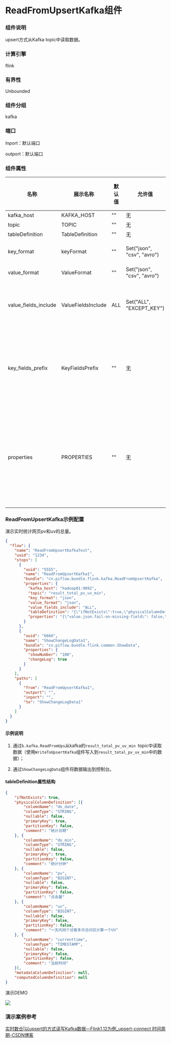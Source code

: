 # ReadFromUpsertKafka组件

### 组件说明

upsert方式从Kafka topic中读取数据。

### 计算引擎

flink

### 有界性

Unbounded

### 组件分组

kafka

### 端口

Inport：默认端口

outport：默认端口

### 组件属性

| 名称                   | 展示名称               | 默认值 | 允许值                        | 是否必填 | 描述                                                                                                                                                                                                                                                                             | 例子             |
| -------------------- | ------------------ | --- | -------------------------- | ---- | ------------------------------------------------------------------------------------------------------------------------------------------------------------------------------------------------------------------------------------------------------------------------------ | -------------- |
| kafka_host           | KAFKA_HOST         | ""  | 无                          | 是    | 逗号分隔的Kafka broker列表。                                                                                                                                                                                                                                                           | 127.0.0.1:9092 |
| topic                | TOPIC              | ""  | 无                          | 是    | 用于写入Kafka topic名称。                                                                                                                                                                                                                                                             | topic-1        |
| tableDefinition      | TableDefinition    | ""  | 无                          | 是    | Flink table定义。                                                                                                                                                                                                                                                                 |                |
| key_format           | keyFormat          | ""  | Set("json", "csv", "avro") | 是    | 用于对Kafka消息中key部分反序列化的格式。key字段由PRIMARY KEY语法指定。                                                                                                                                                                                                                                 | json           |
| value_format         | ValueFormat        | ""  | Set("json", "csv", "avro") | 是    | 用于对Kafka消息中value部分反序列化的格式                                                                                                                                                                                                                                                      | json           |
| value_fields_include | ValueFieldsInclude | ALL | Set("ALL", "EXCEPT_KEY")   | 是    | 控制哪些字段应该出现在 value 中。可取值："ALL：消息的 value 部分将包含 schema 中所有的字段包括定义为主键的字段。"EXCEPT_KEY：记录的 value 部分包含 schema 的所有字段，定义为主键的字段除外。                                                                                                                                                       | ALL            |
| key_fields_prefix    | KeyFieldsPrefix    | ""  | 无                          | 否    | 为所有消息键（Key）格式字段指定自定义前缀，以避免与消息体（Value）格式字段重名。默认情况下前缀为空。 如果定义了前缀，表结构和配置项 'key.fields' 都需要使用带前缀的名称。当构建消息键格式字段时，前缀会被移除， 消息键格式将会使用无前缀的名称。请注意该配置项要求必须将 'value.fields-include' 配置为 'EXCEPT_KEY'。                                                                                      |                |
| properties           | PROPERTIES         | ""  | 无                          | 否    | 该选项可以传递任意的 Kafka 参数。选项的后缀名必须匹配定义在 Kafka 参数文档中的参数名。 Flink 会自动移除 选项名中的 "properties." 前缀，并将转换后的键名以及值传入 KafkaClient。 例如，你可以通过 'properties.allow.auto.create.topics' = 'false' 来禁止自动创建 topic。 但是，某些选项，例如'key.deserializer' 和 'value.deserializer' 是不允许通过该方式传递参数，因为 Flink 会重写这些参数的值。 |                |

### ReadFromUpsertKafka示例配置

演示实时统计网页pv和uv的总量。

```json
{
  "flow": {
    "name": "ReadFromUpsertKafkaTest",
    "uuid": "1234",
    "stops": [
      {
        "uuid": "5555",
        "name": "ReadFromUpsertKafka1",
        "bundle": "cn.piflow.bundle.flink.kafka.ReadFromUpsertKafka",
        "properties": {
          "kafka_host": "hadoop01:9092",
          "topic": "result_total_pv_uv_min",
          "key_format": "json",
          "value_format": "json",
          "value_fields_include": "ALL",
          "tableDefinition": "{\"ifNotExists\":true,\"physicalColumnDefinition\":[{\"columnName\":\"do_date\",\"columnType\":\"STRING\",\"nullable\":false,\"primaryKey\":true,\"partitionKey\":false,\"comment\":\"统计日期\"},{\"columnName\":\"do_min\",\"columnType\":\"STRING\",\"nullable\":false,\"primaryKey\":true,\"partitionKey\":false,\"comment\":\"统计分钟\"},{\"columnName\":\"pv\",\"columnType\":\"BIGINT\",\"nullable\":false,\"primaryKey\":false,\"partitionKey\":false,\"comment\":\"点击量\"},{\"columnName\":\"uv\",\"columnType\":\"BIGINT\",\"nullable\":false,\"primaryKey\":false,\"partitionKey\":false,\"comment\":\"一天内同个访客多次访问仅计算一个UV\"},{\"columnName\":\"currenttime\",\"columnType\":\"TIMESTAMP\",\"nullable\":false,\"primaryKey\":false,\"partitionKey\":false,\"comment\":\"当前时间\"}],\"metadataColumnDefinition\":null,\"computedColumnDefinition\":null}",
          "properties": "{\"value.json.fail-on-missing-field\": false,\"properties.group.id\": \"test\"}"
        }
      },
      {
        "uuid": "6666",
        "name": "ShowChangeLogData1",
        "bundle": "cn.piflow.bundle.flink.common.ShowData",
        "properties": {
          "showNumber": "100",
          "changeLog": true
        }
      }
    ],
    "paths": [
      {
        "from": "ReadFromUpsertKafka1",
        "outport": "",
        "inport": "",
        "to": "ShowChangeLogData1"
      }
    ]
  }
}
```

#### 示例说明

1. 通过`k.kafka.ReadFromUps`从kafka的`result_total_pv_uv_min `topic中读取数据（使用`WriteToUpsertKafka`组件写入到`result_total_pv_uv_min`中的数据）；

2. 通过`ShowChangeLogData`组件将数据输出到控制台。

#### tableDefinition属性结构

```json
{
    "ifNotExists": true,
    "physicalColumnDefinition": [{
        "columnName": "do_date",
        "columnType": "STRING",
        "nullable": false,
        "primaryKey": true,
        "partitionKey": false,
        "comment": "统计日期"
    }, {
        "columnName": "do_min",
        "columnType": "STRING",
        "nullable": false,
        "primaryKey": true,
        "partitionKey": false,
        "comment": "统计分钟"
    }, {
        "columnName": "pv",
        "columnType": "BIGINT",
        "nullable": false,
        "primaryKey": false,
        "partitionKey": false,
        "comment": "点击量"
    }, {
        "columnName": "uv",
        "columnType": "BIGINT",
        "nullable": false,
        "primaryKey": false,
        "partitionKey": false,
        "comment": "一天内同个访客多次访问仅计算一个UV"
    }, {
        "columnName": "currenttime",
        "columnType": "TIMESTAMP",
        "nullable": false,
        "primaryKey": false,
        "partitionKey": false,
        "comment": "当前时间"
    }],
    "metadataColumnDefinition": null,
    "computedColumnDefinition": null
}
```

演示DEMO

![](https://cdn.jsdelivr.net/gh/mayi295940/blog_pic_ma@main/img/piflowx/stop/flink/kafkaUpsertKafka%E6%BC%94%E7%A4%BA.gif)

### 演示案例参考

[实时数仓|以upsert的方式读写Kafka数据—Flink1.12为例_upsert-connect 时间周期-CSDN博客](https://blog.csdn.net/u013411339/article/details/113469348)
